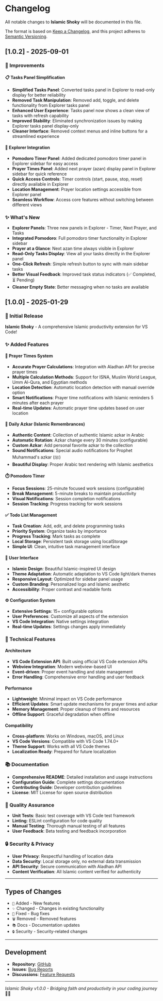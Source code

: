 # Changelog

All notable changes to **Islamic Shoky** will be documented in this file.

The format is based on [Keep a Changelog](https://keepachangelog.com/en/1.0.0/),
and this project adheres to [Semantic Versioning](https://semver.org/spec/v2.0.0.html).

## [1.0.2] - 2025-09-01

### 🔧 Improvements

#### 📋 Tasks Panel Simplification

- **Simplified Tasks Panel**: Converted tasks panel in Explorer to read-only display for better reliability
- **Removed Task Manipulation**: Removed add, toggle, and delete functionality from Explorer tasks panel
- **Enhanced User Experience**: Tasks panel now shows a clean view of tasks with refresh capability
- **Improved Stability**: Eliminated synchronization issues by making Explorer tasks panel display-only
- **Cleaner Interface**: Removed context menus and inline buttons for a streamlined experience

#### 🚀 Explorer Integration

- **Pomodoro Timer Panel**: Added dedicated pomodoro timer panel in Explorer sidebar for easy access
- **Prayer Times Panel**: Added next prayer (azan) display panel in Explorer sidebar for quick reference
- **Quick Access Controls**: Timer controls (start, pause, stop, reset) directly available in Explorer
- **Location Management**: Prayer location settings accessible from Explorer panel
- **Seamless Workflow**: Access core features without switching between different views

### ✨ What's New

- **Explorer Panels**: Three new panels in Explorer - Timer, Next Prayer, and Tasks
- **Integrated Pomodoro**: Full pomodoro timer functionality in Explorer sidebar
- **Prayer at a Glance**: Next azan time always visible in Explorer
- **Read-Only Tasks Display**: View all your tasks directly in the Explorer panel
- **One-Click Refresh**: Simple refresh button to sync with main sidebar tasks
- **Better Visual Feedback**: Improved task status indicators (✅ Completed, ⏳ Pending)
- **Cleaner Empty State**: Better messaging when no tasks are available


## [1.0.0] - 2025-01-29

### 🎉 Initial Release

**Islamic Shoky** - A comprehensive Islamic productivity extension for VS Code!

### ✨ Added Features

#### 🕌 Prayer Times System

- **Accurate Prayer Calculations**: Integration with Aladhan API for precise prayer times
- **Multiple Calculation Methods**: Support for ISNA, Muslim World League, Umm Al-Qura, and Egyptian methods
- **Location Detection**: Automatic location detection with manual override option
- **Smart Notifications**: Prayer time notifications with Islamic reminders 5 minutes after each prayer
- **Real-time Updates**: Automatic prayer time updates based on user location

#### 📿 Daily Azkar (Islamic Remembrances)

- **Authentic Content**: Collection of authentic Islamic azkar in Arabic
- **Automatic Rotation**: Azkar change every 30 minutes (configurable)
- **Custom Azkar**: Add personal favorite azkar to the collection
- **Sound Notifications**: Special audio notifications for Prophet Muhammad's azkar (ﷺ)
- **Beautiful Display**: Proper Arabic text rendering with Islamic aesthetics

#### ⏱️ Pomodoro Timer

- **Focus Sessions**: 25-minute focused work sessions (configurable)
- **Break Management**: 5-minute breaks to maintain productivity
- **Visual Notifications**: Session completion notifications
- **Session Tracking**: Progress tracking for work sessions

#### ✅ Todo List Management

- **Task Creation**: Add, edit, and delete programming tasks
- **Priority System**: Organize tasks by importance
- **Progress Tracking**: Mark tasks as complete
- **Local Storage**: Persistent task storage using localStorage
- **Simple UI**: Clean, intuitive task management interface

#### 🎨 User Interface

- **Islamic Design**: Beautiful Islamic-inspired UI design
- **Theme Adaptation**: Automatic adaptation to VS Code light/dark themes
- **Responsive Layout**: Optimized for sidebar panel usage
- **Custom Branding**: Personalized logo and Islamic aesthetic
- **Accessibility**: Proper contrast and readable fonts

#### ⚙️ Configuration System

- **Extensive Settings**: 15+ configurable options
- **User Preferences**: Customize all aspects of the extension
- **VS Code Integration**: Native settings integration
- **Real-time Updates**: Settings changes apply immediately

### 🔧 Technical Features

#### Architecture

- **VS Code Extension API**: Built using official VS Code extension APIs
- **Webview Integration**: Modern webview-based UI
- **Event-driven**: Proper event handling and state management
- **Error Handling**: Comprehensive error handling and user feedback

#### Performance

- **Lightweight**: Minimal impact on VS Code performance
- **Efficient Updates**: Smart update mechanisms for prayer times and azkar
- **Memory Management**: Proper cleanup of timers and resources
- **Offline Support**: Graceful degradation when offline

#### Compatibility

- **Cross-platform**: Works on Windows, macOS, and Linux
- **VS Code Versions**: Compatible with VS Code 1.74.0+
- **Theme Support**: Works with all VS Code themes
- **Localization Ready**: Prepared for future localization

### 📚 Documentation

- **Comprehensive README**: Detailed installation and usage instructions
- **Configuration Guide**: Complete settings documentation
- **Contributing Guide**: Developer contribution guidelines
- **License**: MIT License for open source distribution

### 🧪 Quality Assurance

- **Unit Tests**: Basic test coverage with VS Code test framework
- **Linting**: ESLint configuration for code quality
- **Manual Testing**: Thorough manual testing of all features
- **User Feedback**: Beta testing and feedback incorporation

### 🔒 Security & Privacy

- **User Privacy**: Respectful handling of location data
- **Data Security**: Local storage only, no external data transmission
- **API Security**: Secure communication with Aladhan API
- **Content Verification**: All Islamic content verified for authenticity

---

## Types of Changes

- `🎉` Added - New features
- `✨` Changed - Changes in existing functionality
- `🔧` Fixed - Bug fixes
- `🗑️` Removed - Removed features
- `📚` Docs - Documentation updates
- `🔒` Security - Security-related changes

---

## Development

- **Repository**: [GitHub](https://github.com/jooexploit/islamic-shoky-extension)
- **Issues**: [Bug Reports](https://github.com/jooexploit/islamic-shoky-extension/issues)
- **Discussions**: [Feature Requests](https://github.com/jooexploit/islamic-shoky-extension/discussions)

---

_Islamic Shoky v1.0.0 - Bridging faith and productivity in your coding journey_ 🕌✨
